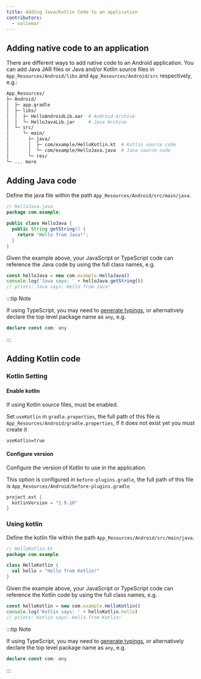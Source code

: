 ```yaml
---
title: Adding Java/Kotlin Code to an application
contributors:
  - vallemar
---
```


## Adding native code to an application

There are different ways to add native code to an Android application. You can add Java JAR files or Java and/or Kotlin source files in `App_Resources/Android/libs` and `App_Resources/Android/src` respectively, e.g.:

```bash
App_Resources/
├─ Android/
│  ├─ app.gradle
│  ├─ libs/
│  │  ├─ HelloAndroidLib.aar  # Android Archive
│  │  └─ HelloJavaLib.jar     # Java Archive
│  └─ src/
│     └─ main/
│       ├─ java/
│       │  ├─ com/example/HelloKotlin.kt  # Kotlin source code
│       │  └─ com/example/HelloJava.java  # Java source code
│       └─ res/
└─ ... more
```


## Adding Java code

Define the java file within the path `App_Resources/Android/src/main/java`.

```java
// HelloJava.java
package com.example;

public class HelloJava {
  public String getString() {
    return "Hello from Java!";
  }
}
```

Given the example above, your JavaScript or TypeScript code can reference the Java code by using the full class names, e.g.

```typescript
const helloJava = new com.example.HelloJava()
console.log('Java says: ' + helloJava.getString())
// prints: Java says: Hello from Java!
```

:::tip Note

If using TypeScript, you may need to [generate typings](/guide/native-code/generate-types), or alternatively declare the top level package name as `any`, e.g.

```typescript
declare const com: any
```
:::

## Adding Kotlin code

### Kotlin Setting

#### Enable kotlin

If using Kotlin source files, must be enabled.

Set `useKotlin` in `gradle.properties`, the full path of this file is `App_Resources/Android/gradle.properties`, if it does not exist yet you must create it

```properties
useKotlin=true
```

#### Configure version

Configure the version of Kotlin to use in the application.

This option is configured in `before-plugins.gradle`,  the full path of this file is `App_Resources/Android/before-plugins.gradle`

```gradle
project.ext {
  kotlinVersion = "1.9.10"
}
```

### Using kotlin

Define the kotlin file within the path `App_Resources/Android/src/main/java`.

```kotlin
// HelloKotlin.kt
package com.example

class HelloKotlin {
  val hello = "Hello from Kotlin!"
}
```

Given the example above, your JavaScript or TypeScript code can reference the Kotlin code by using the full class names, e.g.

```typescript
const helloKotlin = new com.example.HelloKotlin()
console.log('Kotlin says: ' + helloKotlin.hello)
// prints: Kotlin says: Hello from Kotlin!
```

:::tip Note

If using TypeScript, you may need to [generate typings](/guide/native-code/generate-types), or alternatively declare the top level package name as `any`, e.g.

```typescript
declare const com: any
```
:::